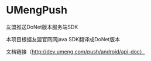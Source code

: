 # UMengPush
友盟推送DoNet版本服务端SDK

本项目根据友盟官网网java SDK翻译成DoNet版本

文档链接（http://dev.umeng.com/push/android/api-doc）
